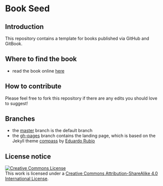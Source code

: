 # Book Seed

## Introduction

This repository contains a template for books published via GitHub and GitBook.

## Where to find the book

* read the book online [here](manuscript/SUMMARY.md)

## How to contribute

Please feel free to fork this repository if there are any edits you should love to suggest!

## Branches

* the [master](https://github.com/reale/bookseed) branch is the default branch
* the [gh-pages](https://github.com/reale/bookseed/tree/gh-pages) branch contains the landing page, which is based on the Jekyll theme [compass](https://github.com/excentris/compass) by [Eduardo Rubio](https://github.com/excentris)

## License notice

<a rel="license" href="http://creativecommons.org/licenses/by-sa/4.0/"><img alt="Creative Commons License" style="border-width:0" src="https://i.creativecommons.org/l/by-sa/4.0/88x31.png" /></a><br />This work is licensed under a <a rel="license" href="http://creativecommons.org/licenses/by-sa/4.0/">Creative Commons Attribution-ShareAlike 4.0 International License</a>.
